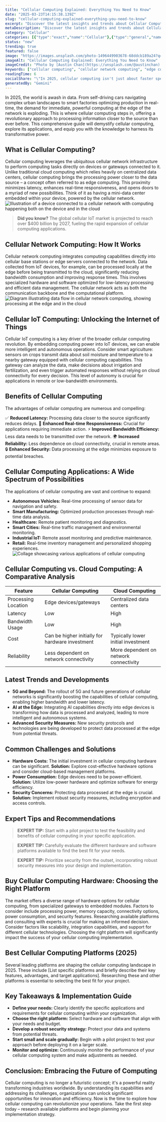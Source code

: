 ```yaml
---
title: "Cellular Computing Explained: Everything You Need to Know"
date: "2025-03-23T14:15:38.139Z"
slug: "cellular-computing-explained-everything-you-need-to-know"
excerpt: "Discover the latest insights and trends about Cellular Computing. This comprehensive guide covers everything you need to know about Cellular Computing in 2025."
metaDescription: "Discover the latest insights and trends about Cellular Computing. This comprehensive guide covers everything you need to know about Cellular Computing in 2..."
category: "Cellular"
categories: [{"type":"exact","name":"Cellular"},{"type":"general","name":"Computing"},{"type":"medium","name":"Edge Computing"},{"type":"specific","name":"Mobile Networks"},{"type":"niche","name":"5G Optimization"}]
status: "new"
trending: true
featured: false
image: "https://images.unsplash.com/photo-1496449903678-68ddcb189a24?q=85&w=1200&fit=max&fm=webp&auto=compress"
imageAlt: "Cellular Computing Explained: Everything You Need to Know"
imageCredit: "Photo by [Austin Chan](https://unsplash.com/@austinchan) on Unsplash"
keywords: ["cellular computing", "cellular network computing", "edge computing cellular", "cellular IoT computing", "what is cellular computing", "benefits of cellular computing", "cellular computing applications", "cellular computing vs cloud computing", "buy cellular computing hardware", "best cellular computing platforms"]
readingTime: 6
socialShare: "\"In 2025, cellular computing isn't just about faster speeds; it's about creating entirely new possibilities by bringing intelligence to the edge of the network.\""
generatedBy: "Gemini"
---
```




In 2025, the world is awash in data.  From self-driving cars navigating complex urban landscapes to smart factories optimizing production in real-time, the demand for immediate, powerful computing at the edge of the network is exploding.  This is where cellular computing steps in, offering a revolutionary approach to processing information closer to the source than ever before. This comprehensive guide will demystify cellular computing, explore its applications, and equip you with the knowledge to harness its transformative power.

## What is Cellular Computing?

Cellular computing leverages the ubiquitous cellular network infrastructure to perform computing tasks directly on devices or gateways connected to it.  Unlike traditional cloud computing which relies heavily on centralized data centers, cellular computing brings the processing power closer to the data source – a concept often referred to as edge computing.  This proximity minimizes latency, enhances real-time responsiveness, and opens doors to a myriad of new possibilities.  Think of it as having a mini-data center embedded within your device, powered by the cellular network. ![Illustration of a device connected to a cellular network with computing happening both on the device and in the cloud](https://images.unsplash.com/photo-1451187580459-43490279c0fa?q=85&w=1200&fit=max&fm=webp&auto=compress)

> **Did you know?** The global cellular IoT market is projected to reach over $400 billion by 2027, fueling the rapid expansion of cellular computing applications.

## Cellular Network Computing: How It Works

Cellular network computing integrates computing capabilities directly into cellular base stations or edge servers connected to the network.  Data collected from IoT devices, for example, can be processed locally at the edge before being transmitted to the cloud, significantly reducing bandwidth consumption and improving response times.  This involves specialized hardware and software optimized for low-latency processing and efficient data management.  The cellular network acts as both the communication backbone and the computational platform. ![Diagram illustrating data flow in cellular network computing, showing processing at the edge and in the cloud](https://images.unsplash.com/photo-1484417894907-623942c8ee29?q=85&w=1200&fit=max&fm=webp&auto=compress)

## Cellular IoT Computing:  Unlocking the Internet of Things

Cellular IoT computing is a key driver of the broader cellular computing revolution.  By embedding computing power into IoT devices, we can enable more intelligent and autonomous operations.  Consider smart agriculture: sensors on crops transmit data about soil moisture and temperature to a nearby gateway equipped with cellular computing capabilities.  This gateway can analyze the data, make decisions about irrigation and fertilization, and even trigger automated responses without relying on cloud connectivity for every decision.  This level of autonomy is crucial for applications in remote or low-bandwidth environments.

## Benefits of Cellular Computing

The advantages of cellular computing are numerous and compelling:

✅ **Reduced Latency:** Processing data closer to the source significantly reduces delays.
🔑 **Enhanced Real-time Responsiveness:**  Crucial for applications requiring immediate action.
⚡ **Improved Bandwidth Efficiency:**  Less data needs to be transmitted over the network.
🌍 **Increased Reliability:**  Less dependence on cloud connectivity, crucial in remote areas.
🔒 **Enhanced Security:**  Data processing at the edge minimizes exposure to potential breaches.

## Cellular Computing Applications: A Wide Spectrum of Possibilities

The applications of cellular computing are vast and continue to expand:

* **Autonomous Vehicles:** Real-time processing of sensor data for navigation and safety.
* **Smart Manufacturing:**  Optimized production processes through real-time data analysis.
* **Healthcare:** Remote patient monitoring and diagnostics.
* **Smart Cities:**  Real-time traffic management and environmental monitoring.
* **Industrial IoT:**  Remote asset monitoring and predictive maintenance.
* **Retail:**  Real-time inventory management and personalized shopping experiences. ![Collage showcasing various applications of cellular computing](https://images.unsplash.com/photo-1517976487492-5750f3195933?q=85&w=1200&fit=max&fm=webp&auto=compress)

## Cellular Computing vs. Cloud Computing: A Comparative Analysis

| Feature          | Cellular Computing                               | Cloud Computing                                  |
|-----------------|---------------------------------------------------|---------------------------------------------------|
| Processing Location | Edge devices/gateways                           | Centralized data centers                         |
| Latency           | Low                                             | High                                             |
| Bandwidth Usage  | Low                                             | High                                             |
| Cost             | Can be higher initially for hardware investment | Typically lower initial investment                  |
| Reliability       | Less dependent on network connectivity           | More dependent on network connectivity             |

## Latest Trends and Developments

* **5G and Beyond:**  The rollout of 5G and future generations of cellular networks is significantly boosting the capabilities of cellular computing, enabling higher bandwidth and lower latency.
* **AI at the Edge:**  Integrating AI capabilities directly into edge devices is transforming how data is processed and analyzed, leading to more intelligent and autonomous systems.
* **Advanced Security Measures:**  New security protocols and technologies are being developed to protect data processed at the edge from potential threats.

## Common Challenges and Solutions

* **Hardware Costs:**  The initial investment in cellular computing hardware can be significant.  **Solution:** Explore cost-effective hardware options and consider cloud-based management platforms.
* **Power Consumption:**  Edge devices need to be power-efficient.  **Solution:** Utilize low-power hardware and optimize software for energy efficiency.
* **Security Concerns:**  Protecting data processed at the edge is crucial.  **Solution:** Implement robust security measures, including encryption and access controls.

## Expert Tips and Recommendations

> **EXPERT TIP:**  Start with a pilot project to test the feasibility and benefits of cellular computing in your specific application.

> **EXPERT TIP:** Carefully evaluate the different hardware and software platforms available to find the best fit for your needs.

> **EXPERT TIP:**  Prioritize security from the outset, incorporating robust security measures into your design and implementation.

## Buy Cellular Computing Hardware: Choosing the Right Platform

The market offers a diverse range of hardware options for cellular computing, from specialized gateways to embedded modules.  Factors to consider include processing power, memory capacity, connectivity options, power consumption, and security features.  Researching available platforms and consulting with experts is crucial for making an informed decision.  Consider factors like scalability, integration capabilities, and support for different cellular technologies.  Choosing the right platform will significantly impact the success of your cellular computing implementation.

## Best Cellular Computing Platforms (2025)

Several leading platforms are shaping the cellular computing landscape in 2025.  These include [List specific platforms and briefly describe their key features, advantages, and target applications]. Researching these and other platforms is essential to selecting the best fit for your project.

## Key Takeaways & Implementation Guide

* **Define your needs:** Clearly identify the specific applications and requirements for cellular computing within your organization.
* **Choose the right platform:** Select hardware and software that align with your needs and budget.
* **Develop a robust security strategy:** Protect your data and systems from potential threats.
* **Start small and scale gradually:** Begin with a pilot project to test your approach before deploying it on a larger scale.
* **Monitor and optimize:** Continuously monitor the performance of your cellular computing system and make adjustments as needed.

## Conclusion: Embracing the Future of Computing

Cellular computing is no longer a futuristic concept; it's a powerful reality transforming industries worldwide.  By understanding its capabilities and addressing its challenges, organizations can unlock significant opportunities for innovation and efficiency.  Now is the time to explore how cellular computing can revolutionize your operations.  Take the first step today – research available platforms and begin planning your implementation strategy.


